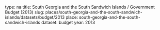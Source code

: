 type: na
title: South Georgia and the South Sandwich Islands / Government Budget (2013)
slug: places/south-georgia-and-the-south-sandwich-islands/datasets/budget/2013
place: south-georgia-and-the-south-sandwich-islands
dataset: budget
year: 2013
